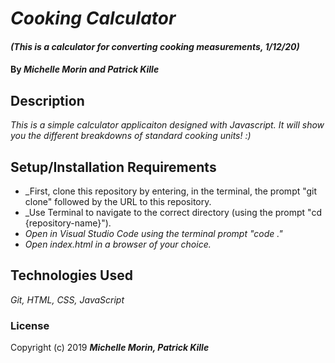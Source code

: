 
# _Cooking Calculator_

#### _(This is a calculator for converting cooking measurements, 1/12/20)_

#### By _**Michelle Morin and Patrick Kille**_

## Description

_This is a simple calculator applicaiton designed with Javascript. It will show you the different breakdowns of standard cooking units! :)_

## Setup/Installation Requirements

* _First, clone this repository by entering, in the terminal, the prompt "git clone" followed by the URL to this repository.
* _Use Terminal to navigate to the correct directory (using the prompt "cd {repository-name}").
* _Open in Visual Studio Code using the terminal prompt "code ."_
* _Open index.html in a browser of your choice._

## Technologies Used

_Git, HTML, CSS, JavaScript_

### License

Copyright (c) 2019 **_Michelle Morin, Patrick Kille_**
